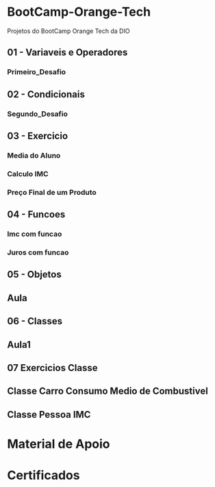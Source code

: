 # BootCamp-Orange-Tech
Projetos do BootCamp Orange Tech da DIO

## 01 - Variaveis e Operadores
 ###  Primeiro_Desafio
## 02 - Condicionais
 ###  Segundo_Desafio
## 03 - Exercicio
 ###  Media do Aluno 
 ###  Calculo IMC
 ###  Preço Final de um Produto
## 04 - Funcoes
 ### Imc com funcao 
 ### Juros com funcao
## 05 - Objetos
 ## Aula 
## 06 - Classes
 ## Aula1
## 07 Exercicios Classe
 ## Classe Carro Consumo Medio de Combustivel
 ## Classe Pessoa IMC 


# Material de Apoio

# Certificados

 
